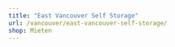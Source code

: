 ```yaml
---
title: "East Vancouver Self Storage"
url: /vancouver/east-vancouver-self-storage/
shop: Mieten
---
```

